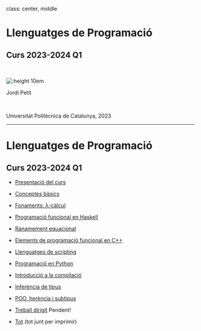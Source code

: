 
class: center, middle

# Llenguatges de Programació

## Curs 2023-2024 Q1

<br/>


![:height 10em](img/hardest-programming-language.png)



Jordi Petit

<br/>

Universitat Politècnica de Catalunya, 2023

---

# Llenguatges de Programació

## Curs 2023-2024 Q1

- [Presentació del curs](01-presentacio.html)
- [Conceptes bàsics](02-introduccio.html)
- [Fonaments: λ-càlcul](03-lambda-calcul.html)
- [Programació funcional en Haskell](https://jpetit.jutge.org/haskell/)
- [Ranamement equacional](16-raonament-equacional.html)
- [Elements de programació funcional en C++](09-fp-c++.html)
- [Llenguatges de scripting](12-scripting.html)
- [Programació en Python](https://gebakx.github.io/Python3)
- [Introducció a la compilació](13-compilacio.html)
- [Inferència de tipus](11-inferencia-tipus.html)
- [POO, herència i subtipus](14-subtipus.html)
- [Treball dirigit](10-treball-lps.html) Pendent!

- [Tot](all.html) (tot junt per imprimir)
